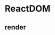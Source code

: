 <!--
 * @Author: SilvesterChiao
 * @Date: 2020-05-29 11:01:21
 * @LastEditors: SilvesterChiao
 * @LastEditTime: 2020-12-26 14:52:30
-->

# ReactDOM



## render


